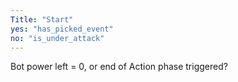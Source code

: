 ```yaml
---
Title: "Start"
yes: "has_picked_event"
no: "is_under_attack"
---
```


Bot power left = 0, or end of Action phase triggered?
